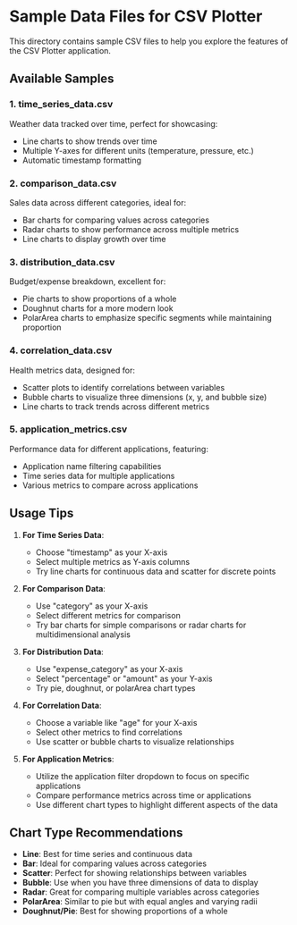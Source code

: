 # Sample Data Files for CSV Plotter

This directory contains sample CSV files to help you explore the features of the CSV Plotter application.

## Available Samples

### 1. time_series_data.csv

Weather data tracked over time, perfect for showcasing:

- Line charts to show trends over time
- Multiple Y-axes for different units (temperature, pressure, etc.)
- Automatic timestamp formatting

### 2. comparison_data.csv

Sales data across different categories, ideal for:

- Bar charts for comparing values across categories
- Radar charts to show performance across multiple metrics
- Line charts to display growth over time

### 3. distribution_data.csv

Budget/expense breakdown, excellent for:

- Pie charts to show proportions of a whole
- Doughnut charts for a more modern look
- PolarArea charts to emphasize specific segments while maintaining proportion

### 4. correlation_data.csv

Health metrics data, designed for:

- Scatter plots to identify correlations between variables
- Bubble charts to visualize three dimensions (x, y, and bubble size)
- Line charts to track trends across different metrics

### 5. application_metrics.csv

Performance data for different applications, featuring:

- Application name filtering capabilities
- Time series data for multiple applications
- Various metrics to compare across applications

## Usage Tips

1. **For Time Series Data**:

   - Choose "timestamp" as your X-axis
   - Select multiple metrics as Y-axis columns
   - Try line charts for continuous data and scatter for discrete points

2. **For Comparison Data**:

   - Use "category" as your X-axis
   - Select different metrics for comparison
   - Try bar charts for simple comparisons or radar charts for multidimensional analysis

3. **For Distribution Data**:

   - Use "expense_category" as your X-axis
   - Select "percentage" or "amount" as your Y-axis
   - Try pie, doughnut, or polarArea chart types

4. **For Correlation Data**:

   - Choose a variable like "age" for your X-axis
   - Select other metrics to find correlations
   - Use scatter or bubble charts to visualize relationships

5. **For Application Metrics**:
   - Utilize the application filter dropdown to focus on specific applications
   - Compare performance metrics across time or applications
   - Use different chart types to highlight different aspects of the data

## Chart Type Recommendations

- **Line**: Best for time series and continuous data
- **Bar**: Ideal for comparing values across categories
- **Scatter**: Perfect for showing relationships between variables
- **Bubble**: Use when you have three dimensions of data to display
- **Radar**: Great for comparing multiple variables across categories
- **PolarArea**: Similar to pie but with equal angles and varying radii
- **Doughnut/Pie**: Best for showing proportions of a whole
